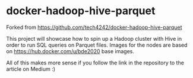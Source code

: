 # docker-hadoop-hive-parquet

Forked from https://github.com/tech4242/docker-hadoop-hive-parquet

This project will showcase how to spin up a Hadoop cluster with Hive in order to run SQL queries on Parquet files. Images for the nodes are based on https://hub.docker.com/u/bde2020 base images.

All of this makes more sense if you follow the link in the repository to the article on Medium :)
